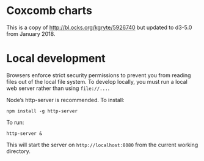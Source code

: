 # Coxcomb charts 

This is a copy of http://bl.ocks.org/kgryte/5926740 but updated to d3-5.0 from
January 2018.

# Local development

Browsers enforce strict security permissions to prevent you from reading files
out of the local file system. To develop locally, you must run a local web
server rather than using `file://...`. 

Node’s http-server is recommended. To install:

	npm install -g http-server

To run:

	http-server & 

This will start the server on `http://localhost:8080` from the current working
directory.

